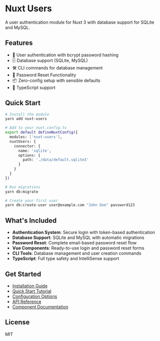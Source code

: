 # Nuxt Users

A user authentication module for Nuxt 3 with database support for SQLite and MySQL.

## Features

- 🔐 User authentication with bcrypt password hashing
- 🗄️ Database support (SQLite, MySQL)
- 🛠️ CLI commands for database management
- 🔑 Password Reset Functionality
- 📦 Zero-config setup with sensible defaults
- 🔧 TypeScript support

## Quick Start

```bash
# Install the module
yarn add nuxt-users

# Add to your nuxt.config.ts
export default defineNuxtConfig({
  modules: ['nuxt-users'],
  nuxtUsers: {
    connector: {
      name: 'sqlite',
      options: {
        path: './data/default.sqlite3'
      }
    }
  }
})

# Run migrations
yarn db:migrate

# Create your first user
yarn db:create-user user@example.com "John Doe" password123
```

## What's Included

- **Authentication System**: Secure login with token-based authentication
- **Database Support**: SQLite and MySQL with automatic migrations
- **Password Reset**: Complete email-based password reset flow
- **Vue Components**: Ready-to-use login and password reset forms
- **CLI Tools**: Database management and user creation commands
- **TypeScript**: Full type safety and IntelliSense support

## Get Started

- [Installation Guide](/guide/installation)
- [Quick Start Tutorial](/guide/quick-start)
- [Configuration Options](/guide/configuration)
- [API Reference](/api/)
- [Component Documentation](/components/)

## License

MIT 